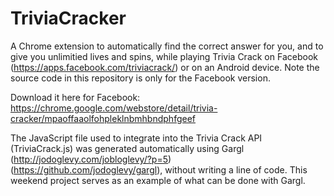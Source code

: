TriviaCracker
=============

A Chrome extension to automatically find the correct answer for you, and to give you unlimitied lives and spins, while playing Trivia Crack on Facebook (https://apps.facebook.com/triviacrack/) or on an Android device. Note the source code in this repository is only for the Facebook version.

Download it here for Facebook: https://chrome.google.com/webstore/detail/trivia-cracker/mpaoffaaolfohpleklnbmhbndphfgeef

The JavaScript file used to integrate into the Trivia Crack API (TriviaCrack.js) was generated automatically using Gargl (http://jodoglevy.com/jobloglevy/?p=5) (https://github.com/jodoglevy/gargl), without writing a line of code. This weekend project serves as an example of what can be done with Gargl.
